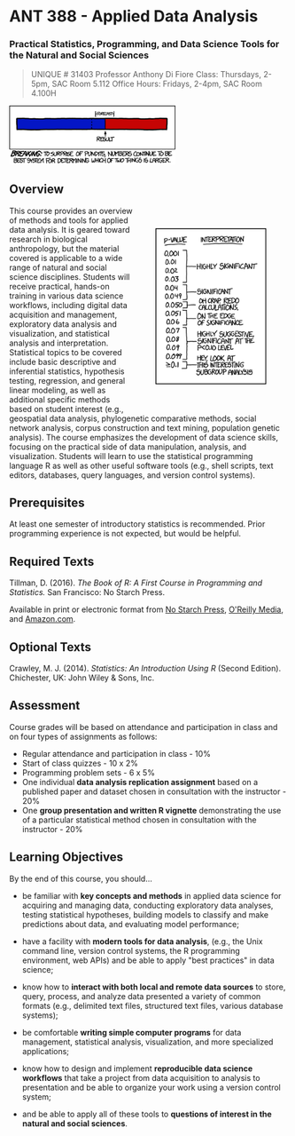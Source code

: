 # ANT 388 - Applied Data Analysis
### Practical Statistics, Programming, and Data Science Tools for the Natural and Social Sciences

> UNIQUE # 31403
Professor Anthony Di Fiore
Class: Thursdays, 2-5pm, SAC Room 5.112
Office Hours: Fridays, 2-4pm, SAC Room 4.100H

<img src="img/math.png" width="300px"/>

## Overview
<img src="img/p-values.png" style="width: 200px; float: right; padding: 40px;"/>

This course provides an overview of methods and tools for applied data analysis. It is geared toward research in biological anthropology, but the material covered is applicable to a wide range of natural and social science disciplines. Students will receive practical, hands-on training in various data science workflows, including digital data acquisition and management, exploratory data analysis and visualization, and statistical analysis and interpretation. Statistical topics to be covered include basic descriptive and inferential statistics, hypothesis testing, regression, and general linear modeling, as well as additional specific methods based on student interest (e.g., geospatial data analysis, phylogenetic comparative methods, social network analysis, corpus construction and text mining, population genetic analysis). The course emphasizes the development of data science skills, focusing on the practical side of data manipulation, analysis, and visualization. Students will learn to use the statistical programming language R as well as other useful software tools (e.g., shell scripts, text editors, databases, query languages, and version control systems).

## Prerequisites
At least one semester of introductory statistics is recommended. Prior programming experience is not expected, but would be helpful.

## Required Texts

Tillman, D. (2016). *The Book of R: A First Course in Programming and Statistics.* San Francisco: No Starch Press.

Available in print or electronic format from [No Starch Press](https://www.nostarch.com/), [O'Reilly Media](http://www.oreilly.com/), and [Amazon.com](https://www.amazon.com/).

## Optional Texts

Crawley, M. J. (2014). *Statistics: An Introduction Using R* (Second Edition). Chichester, UK: John Wiley & Sons, Inc.

## Assessment
Course grades will be based on attendance and participation in class and on four types of assignments as follows:

* Regular attendance and participation in class - 10%
* Start of class quizzes - 10 x 2%
* Programming problem sets - 6 x 5%
* One individual **data analysis replication assignment** based on a published paper and dataset chosen in consultation with the instructor - 20%
* One **group presentation and written R vignette** demonstrating the use of a particular statistical method chosen in consultation with the instructor - 20%


## Learning Objectives

By the end of this course, you should...

- be familiar with **key concepts and methods** in applied data science for acquiring and managing data, conducting exploratory data analyses, testing statistical hypotheses, building models to classify and make predictions about data, and evaluating model performance;

- have a facility with **modern tools for data analysis**, (e.g., the Unix command line, version control systems, the R programming environment, web APIs) and be able to apply "best practices" in data science;

- know how to **interact with both local and remote data sources** to store, query, process, and analyze data presented a variety of common formats (e.g., delimited text files, structured text files, various database systems);

- be comfortable **writing simple computer programs** for data management, statistical analysis, visualization, and more specialized applications;

- know how to design and implement **reproducible data science workflows** that take a project from data acquisition to analysis to presentation and be able to organize your work using a version control system;

- and be able to apply all of these tools to **questions of interest in the natural and social sciences**.
